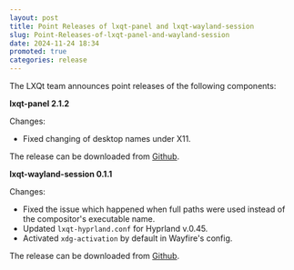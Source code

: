 ```yaml
---
layout: post
title: Point Releases of lxqt-panel and lxqt-wayland-session
slug: Point-Releases-of-lxqt-panel-and-wayland-session
date: 2024-11-24 18:34
promoted: true
categories: release
---
```


The LXQt team announces point releases of the following components:

**lxqt-panel 2.1.2**

Changes:

 * Fixed changing of desktop names under X11.
  
The release can be downloaded from [Github](https://github.com/lxqt/lxqt-panel/releases).


**lxqt-wayland-session 0.1.1**

Changes:

 * Fixed the issue which happened when full paths were used instead of the compositor's executable name.
 * Updated `lxqt-hyprland.conf` for Hyprland v.0.45.
 * Activated `xdg-activation` by default in Wayfire's config.

The release can be downloaded from [Github](https://github.com/lxqt/lxqt-wayland-session/releases).



